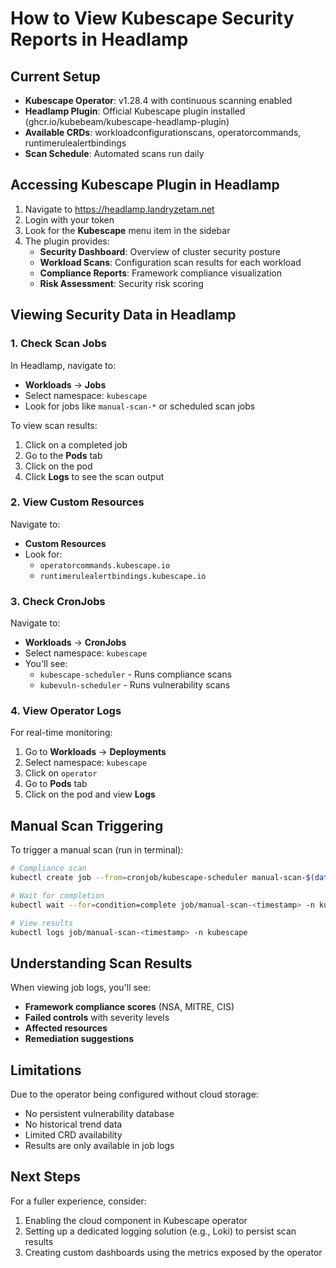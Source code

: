 # How to View Kubescape Security Reports in Headlamp

## Current Setup
- **Kubescape Operator**: v1.28.4 with continuous scanning enabled
- **Headlamp Plugin**: Official Kubescape plugin installed (ghcr.io/kubebeam/kubescape-headlamp-plugin)
- **Available CRDs**: workloadconfigurationscans, operatorcommands, runtimerulealertbindings
- **Scan Schedule**: Automated scans run daily

## Accessing Kubescape Plugin in Headlamp

1. Navigate to https://headlamp.landryzetam.net
2. Login with your token
3. Look for the **Kubescape** menu item in the sidebar
4. The plugin provides:
   - **Security Dashboard**: Overview of cluster security posture
   - **Workload Scans**: Configuration scan results for each workload
   - **Compliance Reports**: Framework compliance visualization
   - **Risk Assessment**: Security risk scoring

## Viewing Security Data in Headlamp

### 1. Check Scan Jobs
In Headlamp, navigate to:
- **Workloads** → **Jobs**
- Select namespace: `kubescape`
- Look for jobs like `manual-scan-*` or scheduled scan jobs

To view scan results:
1. Click on a completed job
2. Go to the **Pods** tab
3. Click on the pod
4. Click **Logs** to see the scan output

### 2. View Custom Resources
Navigate to:
- **Custom Resources**
- Look for:
  - `operatorcommands.kubescape.io`
  - `runtimerulealertbindings.kubescape.io`

### 3. Check CronJobs
Navigate to:
- **Workloads** → **CronJobs**
- Select namespace: `kubescape`
- You'll see:
  - `kubescape-scheduler` - Runs compliance scans
  - `kubevuln-scheduler` - Runs vulnerability scans

### 4. View Operator Logs
For real-time monitoring:
1. Go to **Workloads** → **Deployments**
2. Select namespace: `kubescape`
3. Click on `operator`
4. Go to **Pods** tab
5. Click on the pod and view **Logs**

## Manual Scan Triggering

To trigger a manual scan (run in terminal):
```bash
# Compliance scan
kubectl create job --from=cronjob/kubescape-scheduler manual-scan-$(date +%s) -n kubescape

# Wait for completion
kubectl wait --for=condition=complete job/manual-scan-<timestamp> -n kubescape --timeout=5m

# View results
kubectl logs job/manual-scan-<timestamp> -n kubescape
```

## Understanding Scan Results

When viewing job logs, you'll see:
- **Framework compliance scores** (NSA, MITRE, CIS)
- **Failed controls** with severity levels
- **Affected resources**
- **Remediation suggestions**

## Limitations

Due to the operator being configured without cloud storage:
- No persistent vulnerability database
- No historical trend data
- Limited CRD availability
- Results are only available in job logs

## Next Steps

For a fuller experience, consider:
1. Enabling the cloud component in Kubescape operator
2. Setting up a dedicated logging solution (e.g., Loki) to persist scan results
3. Creating custom dashboards using the metrics exposed by the operator
